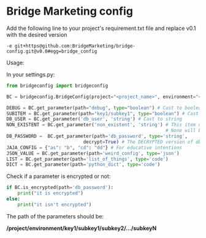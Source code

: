 Bridge Marketing config
=======================

Add the following line to your project's requirement.txt file and replace v0.1
with the desired version

```
-e git+https@github.com:BridgeMarketing/bridge-config.git@v0.0#egg=bridge_config
```


Usage:

In your settings.py:

```python
from bridgeconfig import bridgeconfig

BC = bridgeconfig.BridgeConfig(project="<project_name>", environment="<environment>")

DEBUG = BC.get_parameter(path="debug", type="boolean") # Cast to boolean
SUBITEM = BC.get_parameter(path="key1/subkey1", type="boolean") # Cast to boolean
DB_USER = BC.get_parameter('db_user', 'string') # Cast to string
NON_EXISTENT = BC.get_parameter('non_existent', 'string') # This item doesn't exists so
                                                          # None will be stored in SUBITEM
DB_PASSWORD =  BC.get_parameter(path='db_password', type='string',
                            decrypt=True) # The DECRYPTED version of db_password will be saved
JAJA_CONFIG = {"as": "b", "cd": "dd"} # For educative intentions
JSON_VALUE = BC.get_parameter(path='weird_config', type='json')
LIST = BC.get_parameter(path='list_of_things', type='code')
DICT = BC.get_parameter(path='python_dict', type='code')
```

Check if a parameter is encrypted or not:

```python
if BC.is_encrypted(path='db_password'):
    print("it is encrypted")
else:
    print("it isn't encrypted")
```


The path of the parameters should be:

**/project/environment/key1/subkey1/subkey2/.../subkeyN**
